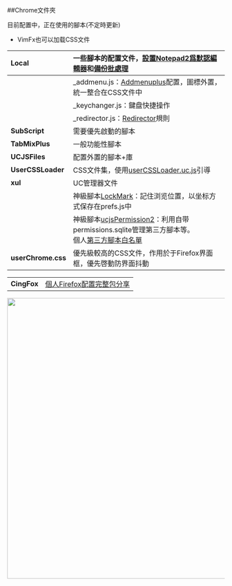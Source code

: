 ##Chrome文件夾

目前配置中，正在使用的腳本(不定時更新)

- VimFx也可以加载CSS文件

| **Local**          | 一些腳本的配置文件，[設置Notepad2爲默認編輯器](SubScript/setRelativeEditPath.uc.js)和[備份批處理][8] |
| :----------------- | :---------------------------------------- |
|                    | _addmenu.js：[Addmenuplus][2]配置，圖標外置，統一整合在CSS文件中 |
|                    | _keychanger.js：鍵盘快捷操作                    |
|                    | _redirector.js：[Redirector][4]規則         |
| **SubScript**      | 需要優先啟動的腳本                                |
| **TabMixPlus**     | 一般功能性腳本                                  |
| **UCJSFiles**      | 配置外置的腳本+庫                                |
| **UserCSSLoader**  | CSS文件集，使用[userCSSLoader.uc.js](UCJSFiles/UserCSSLoader_ModOos.uc.js)引導 |
| **xul**            | UC管理器文件                                  |
|                    | 神級腳本[LockMark][6]：記住浏览位置，以坐标方式保存在prefs.js中 |
|                    | 神級腳本[ucjsPermission2][7]：利用自带permissions.sqlite管理第三方腳本等。<br>個人[第三方腳本白名單][9] |
| **userChrome.css** | 優先級較高的CSS文件，作用於于Firefox界面框，優先啓動防界面抖動     |

|             |                                          |
| :---------- | :--------------------------------------- |
| **CingFox** | [個人Firefox配置完整包分享](https://github.com/dupontjoy/userChrome.js-Collections-/tree/master/CingFox) |

<p align="left"><img width="650" src="https://github.com/dupontjoy/userChrome.js-Collections-/raw/master/CingFox/img/chrome-folder.jpg"></p>

[2]: https://github.com/ywzhaiqi/userChromeJS/tree/master/addmenuPlus
[4]: https://github.com/dupontjoy/userChrome.js-Collections-/tree/master/Redirector
[6]: https://github.com/dupontjoy/userChrome.js-Collections-/tree/master/localMark.uc.xul
[7]: https://github.com/dupontjoy/userChrome.js-Collections-/tree/master/ucjsPermission2.uc.xul
[8]: https://github.com/dupontjoy/userChrome.js-Collections-/tree/master/BackupProfiles_7z
[9]: https://github.com/dupontjoy/customization/blob/master/Rules/ucjsPermission-Whitelist.txt

